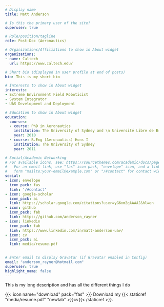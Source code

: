 ```yaml
---
# Display name
title: Matt Anderson

# Is this the primary user of the site?
superuser: true

# Role/position/tagline
role: Post-Doc (Aeronautics)

# Organizations/Affiliations to show in About widget
organizations:
- name: Caltech
  url: https://www.caltech.edu/

# Short bio (displayed in user profile at end of posts)
bio: This is my short bio

# Interests to show in About widget
interests:
- Extreme Environment Field Roboticist
- System Integrator
- UAS Development and Deployment

# Education to show in About widget
education:
  courses:
  - course: PhD in Aeronautics
    institution: The University of Sydney and \n Université Libre de Bruxelles
    year: 2018
  - course: B.Eng (Aeronautics) Hons I
    institution: The University of Sydney
    year: 2011

# Social/Academic Networking
# For available icons, see: https://sourcethemes.com/academic/docs/page-builder/#icons
#   For an email link, use "fas" icon pack, "envelope" icon, and a link in the
#   form "mailto:your-email@example.com" or "/#contact" for contact widget.
social:
- icon: envelope
  icon_pack: fas
  link: '/#contact'
- icon: google-scholar
  icon_pack: ai
  link: https://scholar.google.com/citations?user=yG6xm2gAAAAJ&hl=en
- icon: github
  icon_pack: fab
  link: https://github.com/anderson_rayner
- icon: linkedin
  icon_pack: fab
  link: https://www.linkedin.com/in/matt-anderson-uav/
- icon: cv
  icon_pack: ai
  link: media/resume.pdf
   

# Enter email to display Gravatar (if Gravatar enabled in Config)
email: "anderson_rayner@hotmail.com"
superuser: true
highlight_name: false
---
```


This is my long description and has all the different things I do

{{< icon name="download" pack="fas" >}} Download my {{< staticref "media/resume.pdf" "newtab" >}}cv{{< /staticref >}}.
